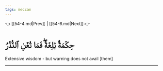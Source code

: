 ```yaml
---
tags: meccan
---
```


👈 [[54-4.md|Prev]] | [[54-6.md|Next]] 👉

# حِكۡمَةُۢ بَٰلِغَةٞۖ فَمَا تُغۡنِ ٱلنُّذُرُ

Extensive wisdom - but warning does not avail [them]

---

